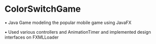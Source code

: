 # ColorSwitchGame

•	Java Game modeling the popular mobile game using JavaFX

•	Used various controllers and AnimationTimer and implemented design interfaces on FXMLLoader	
